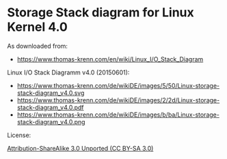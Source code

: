 # Storage Stack diagram for Linux Kernel 4.0

As downloaded from:

- <https://www.thomas-krenn.com/en/wiki/Linux_I/O_Stack_Diagram>

Linux I/O Stack Diagramm v4.0 (20150601):

- <https://www.thomas-krenn.com/de/wikiDE/images/5/50/Linux-storage-stack-diagram_v4.0.svg>
- <https://www.thomas-krenn.com/de/wikiDE/images/2/2d/Linux-storage-stack-diagram_v4.0.pdf>
- <https://www.thomas-krenn.com/de/wikiDE/images/b/ba/Linux-storage-stack-diagram_v4.0.png>

License:

[Attribution-ShareAlike 3.0 Unported (CC BY-SA 3.0)](https://creativecommons.org/licenses/by-sa/3.0/)

